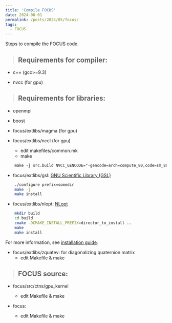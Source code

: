```yaml
---
title: 'Compile FOCUS'
date: 2024-08-01
permalink: /posts/2024/05/focus/
tags:
  - FOCUS
---
```


Steps to compile the FOCUS code.

> ## Requirements for compiler:

- c++ (gcc>=9.3)

- nvcc (for gpu)

> ## Requirements for libraries:

- openmpi

- boost

- focus/extlibs/magma (for gpu)
    
- focus/extlibs/nccl (for gpu)
    - edit makefiles/common.mk
    - make
```html
    make -j src.build NVCC_GENCODE="-gencode=arch=compute_80,code=sm_80"
```

- focus/extlibs/gsl: [GNU Scientific Library (GSL)](https://www.gnu.org/software/gsl)
```bash
    ./configure prefix=somedir
    make -j
    make install
```

- focus/extlibs/nlopt: [NLopt](https://nlopt.readthedocs.io/en/latest/)
```bash
    mkdir build
    cd build
    cmake -DCMAKE_INSTALL_PREFIX=director_to_install ..
    make
    make install
```
   For more information, see [installation guide](https://nlopt.readthedocs.io/en/latest/NLopt_Installation/).

- focus/extlibs/zquatev: for diagonalizing quaternion matrix
    - edit Makefile & make

> ## FOCUS source:
 
- focus/src/ctns/gpu_kernel
    - edit Makefile & make

- focus:
    - edit Makefile & make

